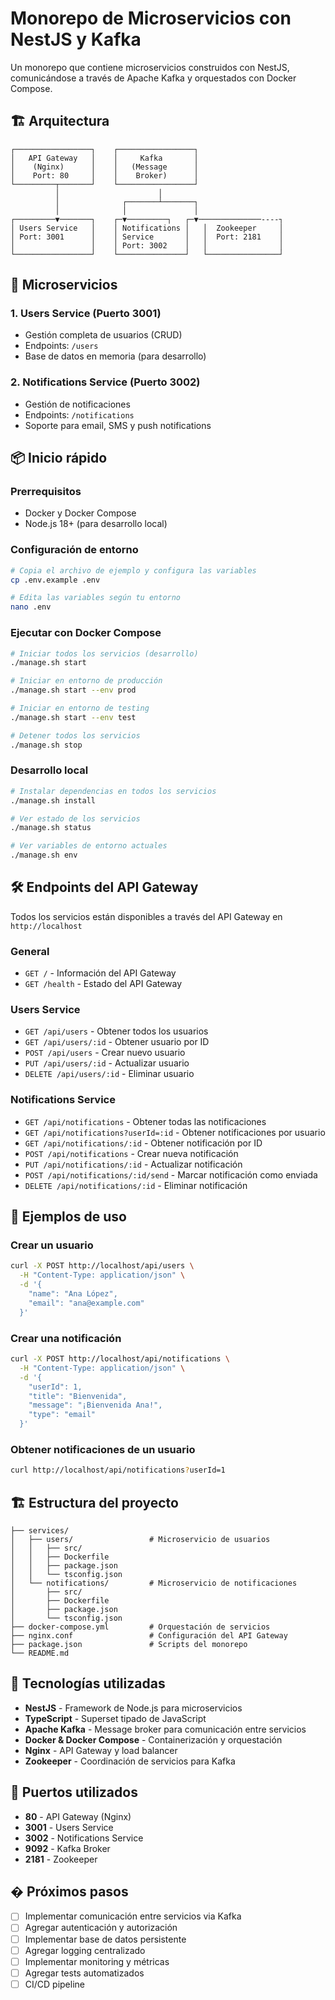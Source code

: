 # Monorepo de Microservicios con NestJS y Kafka

Un monorepo que contiene microservicios construidos con NestJS, comunicándose a través de Apache Kafka y orquestados con Docker Compose.

## 🏗️ Arquitectura

```
┌─────────────────┐    ┌─────────────────┐
│   API Gateway   │    │     Kafka       │
│    (Nginx)      │    │   (Message      │
│    Port: 80     │    │    Broker)      │
└─────────┬───────┘    └─────────────────┘
          │                      │
          │              ┌───────┴───────┐
          │              │               │
┌─────────▼───────┐    ┌─▼─────────┐   ┌─▼──────────────----┐
│ Users Service   │    │ Notifications │   │  Zookeeper     │
│ Port: 3001      │    │ Service       │   │  Port: 2181    │
│                 │    │ Port: 3002    │   │                │
└─────────────────┘    └───────────────┘   └────────────────┘
```

## 🚀 Microservicios

### 1. Users Service (Puerto 3001)
- Gestión completa de usuarios (CRUD)
- Endpoints: `/users`
- Base de datos en memoria (para desarrollo)

### 2. Notifications Service (Puerto 3002)
- Gestión de notificaciones
- Endpoints: `/notifications`
- Soporte para email, SMS y push notifications

## 📦 Inicio rápido

### Prerrequisitos
- Docker y Docker Compose
- Node.js 18+ (para desarrollo local)

### Configuración de entorno
```bash
# Copia el archivo de ejemplo y configura las variables
cp .env.example .env

# Edita las variables según tu entorno
nano .env
```

### Ejecutar con Docker Compose
```bash
# Iniciar todos los servicios (desarrollo)
./manage.sh start

# Iniciar en entorno de producción
./manage.sh start --env prod

# Iniciar en entorno de testing
./manage.sh start --env test

# Detener todos los servicios
./manage.sh stop
```

### Desarrollo local
```bash
# Instalar dependencias en todos los servicios
./manage.sh install

# Ver estado de los servicios
./manage.sh status

# Ver variables de entorno actuales
./manage.sh env
```

## 🛠️ Endpoints del API Gateway

Todos los servicios están disponibles a través del API Gateway en `http://localhost`

### General
- `GET /` - Información del API Gateway
- `GET /health` - Estado del API Gateway

### Users Service
- `GET /api/users` - Obtener todos los usuarios
- `GET /api/users/:id` - Obtener usuario por ID
- `POST /api/users` - Crear nuevo usuario
- `PUT /api/users/:id` - Actualizar usuario
- `DELETE /api/users/:id` - Eliminar usuario

### Notifications Service
- `GET /api/notifications` - Obtener todas las notificaciones
- `GET /api/notifications?userId=:id` - Obtener notificaciones por usuario
- `GET /api/notifications/:id` - Obtener notificación por ID
- `POST /api/notifications` - Crear nueva notificación
- `PUT /api/notifications/:id` - Actualizar notificación
- `POST /api/notifications/:id/send` - Marcar notificación como enviada
- `DELETE /api/notifications/:id` - Eliminar notificación

## 📝 Ejemplos de uso

### Crear un usuario
```bash
curl -X POST http://localhost/api/users \
  -H "Content-Type: application/json" \
  -d '{
    "name": "Ana López",
    "email": "ana@example.com"
  }'
```

### Crear una notificación
```bash
curl -X POST http://localhost/api/notifications \
  -H "Content-Type: application/json" \
  -d '{
    "userId": 1,
    "title": "Bienvenida",
    "message": "¡Bienvenida Ana!",
    "type": "email"
  }'
```

### Obtener notificaciones de un usuario
```bash
curl http://localhost/api/notifications?userId=1
```

## 🏗️ Estructura del proyecto

```
├── services/
│   ├── users/                 # Microservicio de usuarios
│   │   ├── src/
│   │   ├── Dockerfile
│   │   ├── package.json
│   │   └── tsconfig.json
│   └── notifications/         # Microservicio de notificaciones
│       ├── src/
│       ├── Dockerfile
│       ├── package.json
│       └── tsconfig.json
├── docker-compose.yml         # Orquestación de servicios
├── nginx.conf                 # Configuración del API Gateway
├── package.json               # Scripts del monorepo
└── README.md
```

## 🔧 Tecnologías utilizadas

- **NestJS** - Framework de Node.js para microservicios
- **TypeScript** - Superset tipado de JavaScript
- **Apache Kafka** - Message broker para comunicación entre servicios
- **Docker & Docker Compose** - Containerización y orquestación
- **Nginx** - API Gateway y load balancer
- **Zookeeper** - Coordinación de servicios para Kafka

## 🚦 Puertos utilizados

- **80** - API Gateway (Nginx)
- **3001** - Users Service
- **3002** - Notifications Service
- **9092** - Kafka Broker
- **2181** - Zookeeper

## � Próximos pasos

- [ ] Implementar comunicación entre servicios via Kafka
- [ ] Agregar autenticación y autorización
- [ ] Implementar base de datos persistente
- [ ] Agregar logging centralizado
- [ ] Implementar monitoring y métricas
- [ ] Agregar tests automatizados
- [ ] CI/CD pipeline